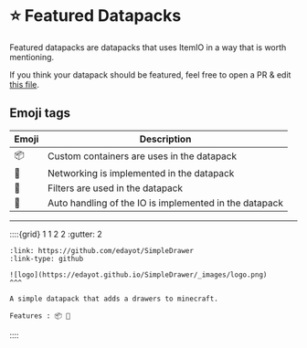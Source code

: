 


# ⭐ Featured Datapacks

Featured datapacks are datapacks that uses ItemIO in a way that is worth mentioning.

If you think your datapack should be featured, feel free to open a PR & edit [this file](https://github.com/edayot/ItemIO/blob/master/docs/features.md).

## Emoji tags
| Emoji | Description |
| --- | --- |
| 📦 | Custom containers are uses in the datapack |
| 🔌 | Networking is implemented in the datapack |
| 🔧 | Filters are used in the datapack |
| 🧩 | Auto handling of the IO is implemented in the datapack |


---



::::{grid} 1 1 2 2
:gutter: 2

```{grid-item-card}
:link: https://github.com/edayot/SimpleDrawer
:link-type: github

![logo](https://edayot.github.io/SimpleDrawer/_images/logo.png)
^^^

A simple datapack that adds a drawers to minecraft.

Features : 📦 🧩

```
::::



